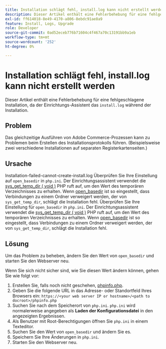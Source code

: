 ```yaml
---
title: Installation schlägt fehl, install.log kann nicht erstellt werden
description: Dieser Artikel enthält eine Fehlerbehebung für eine fehlgeschlagene Installation, da der Einrichtungs-Assistent während der Installation das "install.log"nicht erstellt hat.
exl-id: ff614018-8e49-4170-a806-8ebdc91ae8a9
feature: Install, Logs, Upgrade
role: Developer
source-git-commit: 0ad52eceb776b71604c4f467a70c13191bb9a1eb
workflow-type: tm+mt
source-wordcount: '252'
ht-degree: 0%

---
```


# Installation schlägt fehl, install.log kann nicht erstellt werden

Dieser Artikel enthält eine Fehlerbehebung für eine fehlgeschlagene Installation, da der Einrichtungs-Assistent das `install.log` während der Installation.

## Problem

Das gleichzeitige Ausführen von Adobe Commerce-Prozessen kann zu Problemen beim Erstellen des Installationsprotokolls führen. (Beispielsweise zwei verschiedene Installationen auf separaten Registerkartenseiten.)

## Ursache

Installation-failed-cannot-create-install.log Überprüfen Sie Ihre Einstellung auf `open_basedir` in `php.ini`. Der Einrichtungsassistent verwendet die [sys\_get\_temp\_dir ( void )](https://php.net/manual/en/function.sys-get-temp-dir.php) PHP ruft auf, um den Wert des temporären Verzeichnisses zu erhalten. Wenn [open\_basedir](http://php.net/manual/en/ini.core.php#ini.open-basedir) ist so eingestellt, dass Verbindungen zu einem Ordner verweigert werden, der von `sys_get_temp_dir`, schlägt die Installation fehl.
Überprüfen Sie Ihre Einstellung für `open_basedir` in `php.ini`. Der Einrichtungsassistent verwendet die [sys\_get\_temp\_dir ( void )](https://php.net/manual/en/function.sys-get-temp-dir.php) PHP ruft auf, um den Wert des temporären Verzeichnisses zu erhalten. Wenn [open\_basedir](https://php.net/manual/en/ini.core.php#ini.open-basedir) ist so eingestellt, dass Verbindungen zu einem Ordner verweigert werden, der von `sys_get_temp_dir`, schlägt die Installation fehl.


## Lösung

Um das Problem zu beheben, ändern Sie den Wert von `open_basedir` und starten Sie den Webserver neu.

Wenn Sie sich nicht sicher sind, wie Sie diesen Wert ändern können, gehen Sie wie folgt vor:

1. Erstellen Sie, falls noch nicht geschehen, [phpinfo.php](https://devdocs.magento.com/guides/v2.3/install-gde/prereq/optional.html#install-optional-phpinfo).
1. Geben Sie die folgende URL in das Adresse- oder Standortfeld Ihres Browsers ein: `https://<your web server IP or hostname>/<path to docroot>/phpinfo.php`
1. Suchen Sie nach dem Speicherort von `php.ini`.     `php.ini` wird normalerweise angegeben als **Laden der Konfigurationsdatei** in den angezeigten Ergebnissen.
1. Als Benutzer mit Root-Berechtigungen öffnen Sie `php.ini` in einem Texteditor.
1. Suchen Sie den Wert von `open_basedir` und ändern Sie es.
1. Speichern Sie Ihre Änderungen in `php.ini`.
1. Starten Sie den Webserver neu.
